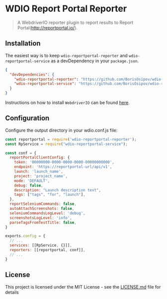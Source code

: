 WDIO Report Portal Reporter
====================
> A WebdriverIO reporter plugin to report results to Report Portal(http://reportportal.io/).


## Installation
The easiest way is to keep `wdio-reportportal-reporter` and `wdio-reportportal-service` as a devDependency in your `package.json`.
```json
{
  "devDependencies": {
    "wdio-reportportal-reporter": "https://github.com/BorisOsipov/wdio-rp-tmp.git#master",
    "wdio-reportportal-service": "https://github.com/BorisOsipov/wdio-reportportal-service.git#master"
  }
}
```
Instructions on how to install `WebdriverIO` can be found [here](http://webdriver.io/guide/getstarted/install.html).
## Configuration
Configure the output directory in your wdio.conf.js file:
```js
const reportportal = require('wdio-reportportal-reporter');
const RpService = require("wdio-reportportal-service");

const conf = {
  reportPortalClientConfig: {
    token: '00000000-0000-0000-0000-00000000000',
    endpoint: 'https://reportportal-url/api/v1',
    launch: 'launch_name',
    project: 'project_name',
    mode: 'DEFAULT',
    debug: false,
    description: "Launch description text",
    tags: ["tags", "for", "launch"],
  },
  reportSeleniumCommands: false,
  autoAttachScreenshots: false,
  seleniumCommandsLogLevel: 'debug',
  screenshotsLogLevel: 'info',
  parseTagsFromTestTitle: false,
}

exports.config = {
  // ...
  services: [[RpService, {}]],
  reporters: [[reportportal, conf]],
  // ...
}
```

## License

This project is licensed under the MIT License - see the [LICENSE.md](LICENSE.md) file for details
